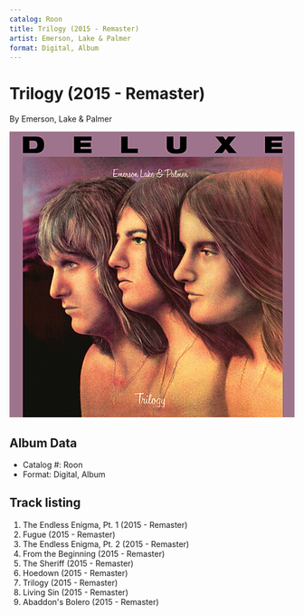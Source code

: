 ```yaml
---
catalog: Roon
title: Trilogy (2015 - Remaster)
artist: Emerson, Lake & Palmer
format: Digital, Album
---
```


# Trilogy (2015 - Remaster)

By Emerson, Lake & Palmer

![](../../assets/albumcovers/Emerson__Lake_and_Palmer-Trilogy_2015_-_Remaster.png)

## Album Data

- Catalog #: Roon
- Format: Digital, Album


## Track listing


1. The Endless Enigma, Pt. 1 (2015 - Remaster)
2. Fugue (2015 - Remaster)
3. The Endless Enigma, Pt. 2 (2015 - Remaster)
4. From the Beginning (2015 - Remaster)
5. The Sheriff (2015 - Remaster)
6. Hoedown (2015 - Remaster)
7. Trilogy (2015 - Remaster)
8. Living Sin (2015 - Remaster)
9. Abaddon's Bolero (2015 - Remaster)

